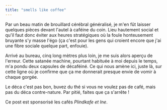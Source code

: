 ```yaml
---
title: "smells like coffee"
---
```


Par un beau matin de brouillard cérébral généralisé, je m'en fût laisser
quelques pièces devant l'autel à caféine du coin. Lieu hautement social et
qu'il faut donc éviter aux heures stratégiques où la foule honteusement
bruyante s'y masse l'égo (ça c'est pour les gens qui croient encore que j'ai
une fibre sociale quelque part, enfouie).

Arrivé au bureau, cinq long mètres plus loin, je me suis alors aperçu de
l'erreur. Cette satanée machine, pourtant habituée à moi depuis le temps, m'a
pondu deux capsules de décaféiné. Ce qui nous amène ici, juste là, sur cette
ligne où je confirme que ça me donnerait presque envie de vomir à chaque
gorgée.

Le déca c'est pas bon, buvez du thé si vous ne voulez pas de café, mais pas du
déca contre-nature. Par pitié, faites que ça s'arrête !

Ce post est sponsorisé les cafés _Plindkafe et Ine_.

